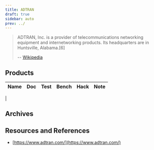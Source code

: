 ```yaml
---
title: ADTRAN
draft: true
sidebar: auto
prev: ../
---
```


> ADTRAN, Inc. is a provider of telecommunications networking
> equipment and internetworking products. Its headquarters are in
> Huntsville, Alabama.[6]
>
> -- [Wikipedia](https://en.wikipedia.org/wiki/ADTRAN)

## Products

| Name                      | Doc | Test | Bench | Hack | Note |
|---------------------------|-----|------|-------|------|------|
| 

## Archives

## Resources and References

 * [https://www.adtran.com/](https://www.adtran.com/)
